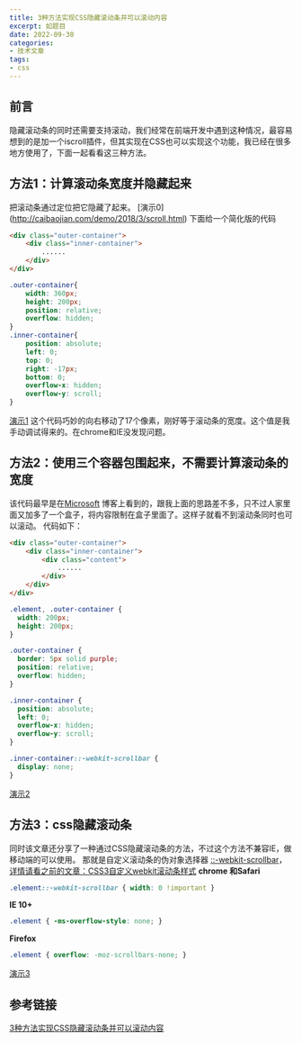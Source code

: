 ```yaml
---
title: 3种方法实现CSS隐藏滚动条并可以滚动内容
excerpt: 如题目
date: 2022-09-30
categories:
- 技术文章
tags:
- css
---
```


## 前言
隐藏滚动条的同时还需要支持滚动，我们经常在前端开发中遇到这种情况，最容易想到的是加一个iscroll插件，但其实现在CSS也可以实现这个功能，我已经在很多地方使用了，下面一起看看这三种方法。

## 方法1：计算滚动条宽度并隐藏起来
把滚动条通过定位把它隐藏了起来。 [演示0] (http://caibaojian.com/demo/2018/3/scroll.html) 下面给一个简化版的代码
```html
<div class="outer-container">
    <div class="inner-container">
    	......
    </div>
</div>
```
```css
.outer-container{
	width: 360px;
	height: 200px;
	position: relative;
	overflow: hidden;
}
.inner-container{
	position: absolute;
	left: 0;
	top: 0;
	right: -17px;
	bottom: 0;
	overflow-x: hidden;
	overflow-y: scroll;
}
```
[演示1](http://caibaojian.com/demo/2018/3/scroll2.html) 这个代码巧妙的向右移动了17个像素，刚好等于滚动条的宽度。这个值是我手动调试得来的。在chrome和IE没发现问题。

## 方法2：使用三个容器包围起来，不需要计算滚动条的宽度
该代码最早是在[Microsoft](https://docs.microsoft.com/zh-cn/archive/blogs/kurlak/hiding-vertical-scrollbars-with-pure-css-in-chrome-ie-6-firefox-opera-and-safari) 博客上看到的，跟我上面的思路差不多，只不过人家里面又加多了一个盒子，将内容限制在盒子里面了。这样子就看不到滚动条同时也可以滚动。 代码如下：
```html
<div class="outer-container">
    <div class="inner-container">
        <div class="content">
            ......
        </div>
    </div>
</div>
```
```css
.element, .outer-container {
  width: 200px;
  height: 200px;
}

.outer-container {
  border: 5px solid purple;
  position: relative;
  overflow: hidden;
}

.inner-container {
  position: absolute;
  left: 0;
  overflow-x: hidden;
  overflow-y: scroll;
}

.inner-container::-webkit-scrollbar {
  display: none;
}
```
[演示2](http://caibaojian.com/demo/2018/3/scroll3.html)

## 方法3：css隐藏滚动条
同时该文章还分享了一种通过CSS隐藏滚动条的方法，不过这个方法不兼容IE，做移动端的可以使用。 那就是自定义滚动条的伪对象选择器 [::-webkit-scrollbar]()，[详情请看之前的文章：CSS3自定义webkit滚动条样式]()
**chrome 和Safari**
```css
.element::-webkit-scrollbar { width: 0 !important }
```
**IE 10+**
```css
.element { -ms-overflow-style: none; }
```
**Firefox**
```css
.element { overflow: -moz-scrollbars-none; }
```
[演示3](http://caibaojian.com/demo/2018/3/scroll4.html)

## 参考链接
[3种方法实现CSS隐藏滚动条并可以滚动内容](http://caibaojian.com/hide-scrollbar.html)